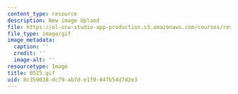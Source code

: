 ```yaml
---
content_type: resource
description: New image Uplaod
file: https://ol-ocw-studio-app-production.s3.amazonaws.com/courses/res-21g-01-kana-spring-2010/8c359038dc79ab7de1f0047b54d7d2e3_0525.gif
file_type: image/gif
image_metadata:
  caption: ''
  credit: ''
  image-alt: ''
resourcetype: Image
title: 0525.gif
uid: 8c359038-dc79-ab7d-e1f0-047b54d7d2e3
---
```

